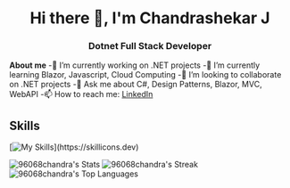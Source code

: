 <div align="center">
  <h1>Hi there 👋, I'm Chandrashekar J</h1>
  <h3>Dotnet Full Stack Developer</h3>
</div>

<!-- **96068chandra/96068chandra** is a ✨ _special_ ✨ repository because its `README.md` (this file) appears on your GitHub profile. -->
**About me**
-🔭 I’m currently working on .NET projects
-🌱 I’m currently learning Blazor, Javascript, Cloud Computing
-👯 I’m looking to collaborate on .NET projects
-💬 Ask me about C#, Design Patterns, Blazor, MVC, WebAPI
-📫 How to reach me: [LinkedIn](https://www.linkedin.com/in/chandrashekar-j-962a9021a/?lipi=urn%3Ali%3Apage%3Ad_flagship3_feed%3B%2FYykVi2SS8GWjlnERhF0Jg%3D%3D)

## Skills
[![My Skills](https://skillicons.dev/icons?i=net,cs,js,html,css,git,visualstudio,github,bootstrap,blazor,)](https://skillicons.dev)

![96068chandra's Stats](https://github-readme-stats.vercel.app/api?username=96068chandra&theme=merko&show_icons=true&hide_border=false&count_private=true)
![96068chandra's Streak](https://github-readme-streak-stats.herokuapp.com/?user=96068chandra&theme=merko&hide_border=false)
![96068chandra's Top Languages](https://github-readme-stats.vercel.app/api/top-langs/?username=96068chandra&theme=merko&show_icons=true&hide_border=false&layout=compact)
